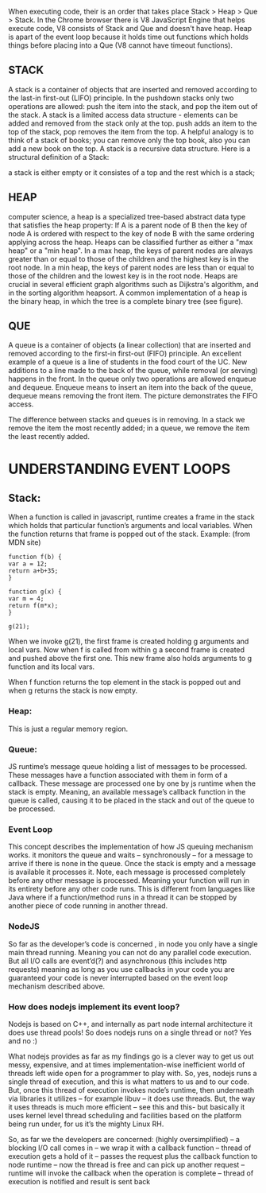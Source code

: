 When executing code, their is an order that takes place Stack > Heap > Que > Stack. In the Chrome browser there is V8 JavaScript Engine that helps execute code, V8 consists of Stack and Que and doesn't have heap. Heap is apart of the event loop because it holds time out functions which holds things before placing into a Que (V8 cannot have timeout functions).


## STACK
A stack is a container of objects that are inserted and removed according to the last-in first-out (LIFO) principle. In the pushdown stacks only two operations are allowed: push the item into the stack, and pop the item out of the stack. A stack is a limited access data structure - elements can be added and removed from the stack only at the top. push adds an item to the top of the stack, pop removes the item from the top. A helpful analogy is to think of a stack of books; you can remove only the top book, also you can add a new book on the top.
A stack is a recursive data structure. Here is a structural definition of a Stack:

a stack is either empty or
it consistes of a top and the rest which is a stack;

## HEAP
computer science, a heap is a specialized tree-based abstract data type that satisfies the heap property: If A is a parent node of B then the key of node A is ordered with respect to the key of node B with the same ordering applying across the heap. Heaps can be classified further as either a "max heap" or a "min heap". In a max heap, the keys of parent nodes are always greater than or equal to those of the children and the highest key is in the root node. In a min heap, the keys of parent nodes are less than or equal to those of the children and the lowest key is in the root node. Heaps are crucial in several efficient graph algorithms such as Dijkstra's algorithm, and in the sorting algorithm heapsort. A common implementation of a heap is the binary heap, in which the tree is a complete binary tree (see figure).

## QUE

A queue is a container of objects (a linear collection) that are inserted and removed according to the first-in first-out (FIFO) principle. An excellent example of a queue is a line of students in the food court of the UC. New additions to a line made to the back of the queue, while removal (or serving) happens in the front. In the queue only two operations are allowed enqueue and dequeue. Enqueue means to insert an item into the back of the queue, dequeue means removing the front item. The picture demonstrates the FIFO access.

The difference between stacks and queues is in removing. In a stack we remove the item the most recently added; in a queue, we remove the item the least recently added.


# UNDERSTANDING EVENT LOOPS

## Stack:
When a function is called in javascript, runtime creates a frame in the stack which holds that particular function’s arguments and local variables. When the function returns that frame is popped out of the stack. Example: (from MDN site)

```
function f(b) {
var a = 12;
return a+b+35;
}

function g(x) {
var m = 4;
return f(m*x);
}

g(21);

```

When we invoke g(21), the first frame is created holding g arguments and local vars. Now when f is called from within g a second frame is created and pushed above the first one. This new frame also holds arguments to g function and its local vars.

When f function returns the top element in the stack is popped out and when g returns the stack is now empty.

### Heap:
This is just a regular memory region.

### Queue:
JS runtime’s message queue holding a list of messages to be processed. These messages have a function associated with them in form of a callback. These message are processed one by one by js runtime when the stack is empty. Meaning, an available message’s callback function in the queue is called, causing it to be placed in the stack and out of the queue to be processed.

### Event Loop
This concept describes the implementation of how JS queuing mechanism works. it monitors the queue and waits – synchronously – for a message to arrive if there is none in the queue. Once the stack is empty and a message is available it processes it. Note, each message is processed completely before any other message is processed. Meaning your function will run in its entirety before any other code runs. This is different from languages like Java where if a function/method runs in a thread it can be stopped by another piece of code running in another thread.

### NodeJS
So far as the developer’s code is concerned , in node you only have a single main thread running. Meaning you can not do any parallel code execution. But all I/O calls are event’d(?) and asynchronous (this includes http requests) meaning as long as you use callbacks in your code you are guaranteed your code is never interrupted based on the event loop mechanism described above.

### How does nodejs implement its event loop?
Nodejs is based on C++, and internally as part node internal architecture it does use thread pools!
So does nodejs runs on a single thread or not? Yes and no :)

What nodejs provides as far as my findings go is a clever way to get us out messy, expensive, and at times implementation-wise inefficient world of threads left wide open for a programmer to play with. So, yes, nodejs runs a single thread of execution, and this is what matters to us and to our code. But, once this thread of execution invokes node’s runtime, then underneath via libraries it utilizes – for example libuv – it does use threads. But, the way it uses threads is much more efficient – see this and this- but basically it uses kernel level thread scheduling and facilities based on the platform being run under, for us it’s the mighty Linux RH.

So, as far we the developers are concerned: (highly oversimplified)
– a blocking I/O call comes in
– we wrap it with a callback function
– thread of execution gets a hold of it
– passes the request plus the callback function to node runtime
– now the thread is free and can pick up another request
– runtime will invoke the callback when the operation is complete
– thread of execution is notified and result is sent back

